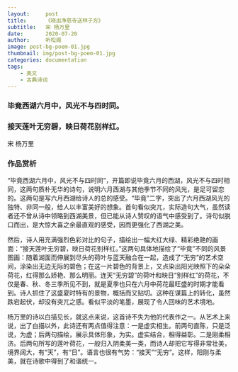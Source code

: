 ```yaml
---
layout:     post
title:      《晓出净慈寺送林子方》
subtitle:   宋 杨万里
date:       2020-07-20
author:     听松阁
image: post-bg-poem-01.jpg
thumbnail: img/post-bg-poem-01.jpg
categories: documentation
tags:
    - 美文
    - 古典诗词
---
```


### 毕竟西湖六月中，风光不与四时同。
### 接天莲叶无穷碧，映日荷花别样红。

宋 杨万里

### 作品赏析
“毕竟西湖六月中，风光不与四时同”，开篇即说毕竟六月的西湖，风光不与四时相同，这两句质朴无华的诗句，说明六月西湖与其他季节不同的风光，是足可留恋的。这两句是写六月西湖给诗人的总的感受。“毕竟”二字，突出了六月西湖风光的独特、非同一般，给人以丰富美好的想象。首句看似突兀，实际造句大气，虽然读者还不曾从诗中领略到西湖美景，但已能从诗人赞叹的语气中感受到了。诗句似脱口而出，是大惊大喜之余最直观的感受，因而更强化了西湖之美。


然后，诗人用充满强烈色彩对比的句子，描绘出一幅大红大绿、精彩绝艳的画面：“接天莲叶无穷碧，映日荷花别样红。”这两句具体地描绘了“毕竟”不同的风景图画：随着湖面而伸展到尽头的荷叶与蓝天融合在一起，造成了“无穷”的艺术空间，涂染出无边无际的碧色；在这一片碧色的背景上，又点染出阳光映照下的朵朵荷花，红得那么娇艳、那么明丽。连天“无穷碧”的荷叶和映日“别样红”的荷花，不仅是春、秋、冬三季所见不到，就是夏季也只在六月中荷花最旺盛的时期才能看到。诗人抓住了这盛夏时特有的景物，概括而又贴切。这种在谋篇上的转化，虽然跌宕起伏，却没有突兀之感。看似平淡的笔墨，展现了令人回味的艺术境地。


杨万里的诗以白描见长，就这点来说，这首诗不失为他的代表作之一。从艺术上来说，出了白描以外，此诗还有两点值得注意：一是虚实相生。前两句直陈，只是泛说，为虚；后两句描绘，展示具体形象，为实。虚实结合，相得益彰。二是刚柔相济。后两句所写的莲叶荷花，一般归入阴柔美一类，而诗人却把它写得非常壮美，境界阔大，有“天”，有“日”。语言也很有气势：“接天”“无穷”。这样，阳刚与柔美，就在诗歌中得到了和谐统一。
